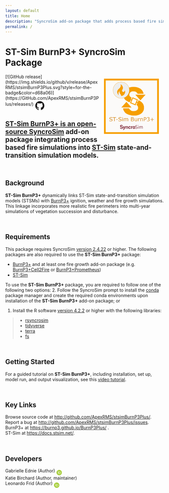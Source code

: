 ```yaml
---
layout: default
title: Home
description: "SyncroSim add-on package that adds process based fire simulations to ST-Sim"
permalink: /
---
```


# **ST-Sim BurnP3+** SyncroSim Package

<img align="right" style="padding: 13px" width="180" src="assets/images/logo/stsimBurnP3Plus_large.png">
[![GitHub release](https://img.shields.io/github/v/release/ApexRMS/stsimBurnP3Plus.svg?style=for-the-badge&color=d68a06)](https://GitHub.com/ApexRMS/stsimBurnP3Plus/releases/)    <a href="https://github.com/ApexRMS/stsimBurnP3Plus"><img align="middle" style="padding: 1px" width="30" src="assets/images/logo/github-trans2.png">
<br>

## **ST-Sim BurnP3+** is an open-source <a href="https://syncrosim.com/" target="_blank">SyncroSim</a> add-on package integrating process based fire simulations into <a href="https://docs.stsim.net/getting_started/overview.html" target="_blank">ST-Sim</a> state-and-transition simulation models.

<br>

## Background

**ST-Sim BurnP3+** dynamically links ST-Sim state-and-transition simulation models (STSMs) with <a href="https://burnp3.github.io/BurnP3Plus/" target="_blank">BurnP3+</a> ignition, weather and fire growth simulations. This linkage incorporates more realistic fire perimeters into multi-year simulations of vegetation succession and disturbance.

<br>

## Requirements

This package requires SyncroSim <a href ="https://syncrosim.com/download/" target="_blank">version 2.4.22</a> or higher. The following packages are also required to use the **ST-Sim BurnP3+** package:

- <a href="https://github.com/BurnP3/BurnP3Plus" target="_blank">BurnP3+</a> and at least one fire growth add-on package (e.g. <a href="https://github.com/BurnP3/BurnP3PlusCell2Fire" target="_blank">BurnP3+Cell2Fire</a> or <a href="https://github.com/BurnP3/BurnP3PlusPrometheus" target="_blank">BurnP3+Prometheus</a>)
- <a href="https://github.com/ApexRMS/stsim" target="_blank">ST-Sim</a>

To use the **ST-Sim BurnP3+** package, you are required to follow one of the following two options:
2. Follow the SyncroSim prompt to install the <a href ="https://docs.conda.io/en/latest/" target="_blank">conda</a> 
 package manager and create the required conda environments upon installation of the **ST-Sim BurnP3+** add-on package; or
 
1. Install the R software <a href ="https://cran.r-project.org/bin/windows/base/" target="_blank">version 4.2.2</a> or higher with the following libraries:

>- <a href ="https://syncrosim.github.io/rsyncrosim/" target="_blank">rsyncrosim</a>
>- <a href ="https://www.tidyverse.org/" target="_blank">tidyverse</a>
>- <a href ="https://rspatial.org/index.html" target="_blank">terra</a>
>- <a href ="https://fs.r-lib.org/" target="_blank">fs</a>

<br>

## Getting Started

For a guided tutorial on **ST-Sim BurnP3+**, including installation, set up, model run, and output visualization, see this [video tutorial](https://apexrms.github.io/stsimBurnP3Plus/getting_started.html).

<br>

## Key Links

Browse source code at <a href ="http://github.com/ApexRMS/stsimBurnP3Plus/" target="_blank">http://github.com/ApexRMS/stsimBurnP3Plus/</a>. <br>
Report a bug at <a href ="http://github.com/ApexRMS/stsimBurnP3Plus/issues" target="_blank">http://github.com/ApexRMS/stsimBurnP3Plus/issues</a>. <br>
BurnP3+ at <a href ="https://burnp3.github.io/BurnP3Plus/" target="_blank">https://burnp3.github.io/BurnP3Plus/  </a>. <br>
ST-Sim at <a href ="https://docs.stsim.net/ " target="_blank">https://docs.stsim.net/</a>. <br>


<br>

## Developers

Gabrielle Ednie (Author) <a href="https://orcid.org/0000-0003-2832-3015"><img align="middle" style="padding: 0.5px" width="17" src="assets/images/ORCID.png"></a>
<br>
Katie Birchard (Author, maintainer)
<br>
Leonardo Frid (Author) <a href="https://orcid.org/0000-0002-5489-2337"><img align="middle" style="padding: 0.5px" width="17" src="assets/images/ORCID.png"></a>
